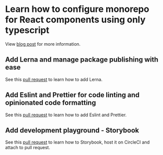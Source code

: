 # Learn how to configure monorepo for React components using only typescript

View [blog post](https://kasper.io/setup-monorepo-for-react-components-using-typescript/) for more information.

## Add Lerna and manage package publishing with ease

See this [pull request](https://github.com/Idered/react-typescript-monorepo/pull/1) to learn how to add Lerna.

## Add Eslint and Prettier for code linting and opinionated code formatting

See this [pull request](https://github.com/Idered/react-typescript-monorepo/pull/2) to learn how to add Eslint and Prettier.

## Add development playground - Storybook

See this [pull request](https://github.com/Idered/react-typescript-monorepo/pull/3) to learn how to Storybook, host it on CircleCI and attach to pull request.
